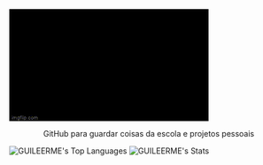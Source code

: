 
<img  align = 'center' src="/assets/hello-world-seytonic.gif">

<p align = 'center'> GitHub para guardar coisas da escola e projetos pessoais</p>



![GUILEERME's Top Languages](https://github-readme-stats.vercel.app/api/top-langs/?username=GUILEERME&theme=vue-dark&show_icons=true&hide_border=false&layout=compact)
![GUILEERME's Stats](https://github-readme-stats.vercel.app/api?username=GUILEERME&theme=vue-dark&show_icons=true&hide_border=true&count_private=true)

